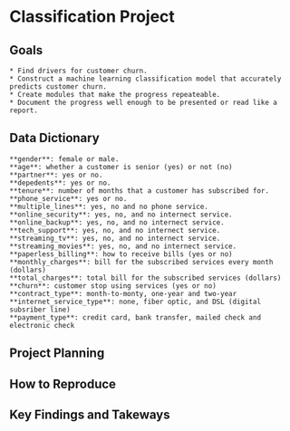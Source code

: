 # Classification Project
## Goals
    * Find drivers for customer churn.
    * Construct a machine learning classification model that accurately predicts customer churn.
    * Create modules that make the progress repeateable.
    * Document the progress well enough to be presented or read like a report.
## Data Dictionary
    **gender**: female or male.
    **age**: whether a customer is senior (yes) or not (no)
    **partner**: yes or no.
    **depedents**: yes or no.
    **tenure**: number of months that a customer has subscribed for.
    **phone_service**: yes or no. 
    **multiple_lines**: yes, no and no phone service. 
    **online_security**: yes, no, and no internect service.
    **online_backup**: yes, no, and no internect service.
    **tech_support**: yes, no, and no internect service.
    **streaming_tv**: yes, no, and no internect service.
    **streaming_movies**: yes, no, and no internect service.
    **paperless_billing**: how to receive bills (yes or no)
    **monthly_charges**: bill for the subscribed services every month (dollars)
    **total_charges**: total bill for the subscribed services (dollars)
    **churn**: customer stop using services (yes or no)
    **contract_type**: month-to-monty, one-year and two-year
    **internet_service_type**: none, fiber optic, and DSL (digital subsriber line)
    **payment_type**: credit card, bank transfer, mailed check and electronic check

## Project Planning
## How to Reproduce
## Key Findings and Takeways